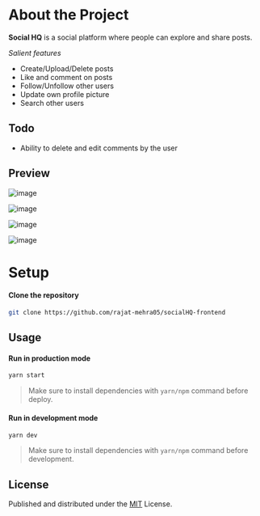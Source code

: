 # About the Project

**Social HQ** is a social platform where people can explore and share posts.

_Salient features_

- Create/Upload/Delete posts
- Like and comment on posts
- Follow/Unfollow other users
- Update own profile picture
- Search other users

## Todo

- Ability to delete and edit comments by the user

## Preview

![image](https://user-images.githubusercontent.com/35677839/172340324-452d2ba2-35f7-433d-ab97-df50e9ca9916.png)

![image](https://user-images.githubusercontent.com/35677839/172340417-9c3ab329-de7c-4b3f-b37e-9b3f793ede93.png)

![image](https://user-images.githubusercontent.com/35677839/172340647-52ec2fc1-5e4a-4f41-98b9-7687b8e038ab.png)

![image](https://user-images.githubusercontent.com/35677839/172340547-b0f9dcb3-0d8a-46cb-9e3b-ff06b80e4e0a.png)

# Setup

#### Clone the repository

```bash
git clone https://github.com/rajat-mehra05/socialHQ-frontend
```

## Usage

#### Run in production mode

```bash
yarn start
```

> Make sure to install dependencies with `yarn/npm` command before deploy.

#### Run in development mode

```bash
yarn dev
```

> Make sure to install dependencies with `yarn/npm` command before development.

## License

Published and distributed under the [MIT](https://choosealicense.com/licenses/mit/) License.
